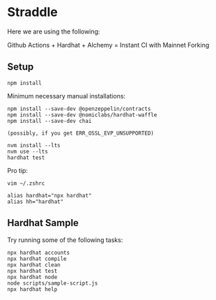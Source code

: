 # Straddle

Here we are using the following:

Github Actions + Hardhat + Alchemy = Instant CI with Mainnet Forking

## Setup

```
npm install
```


Minimum necessary manual installations:
```
npm install --save-dev @openzeppelin/contracts
npm install --save-dev @nomiclabs/hardhat-waffle
npm install --save-dev chai

(possibly, if you get ERR_OSSL_EVP_UNSUPPORTED)

nvm install --lts
nvm use --lts
hardhat test
```

Pro tip:
```
vim ~/.zshrc

alias hardhat="npx hardhat"
alias hh="hardhat"
```


## Hardhat Sample

Try running some of the following tasks:

```shell
npx hardhat accounts
npx hardhat compile
npx hardhat clean
npx hardhat test
npx hardhat node
node scripts/sample-script.js
npx hardhat help
```

